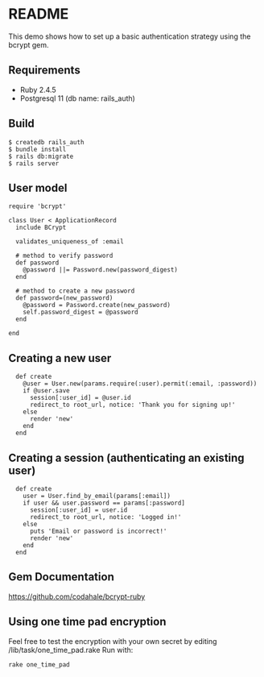 # README

This demo shows how to set up a basic authentication strategy using the bcrypt gem.

## Requirements

- Ruby 2.4.5
- Postgresql 11 (db name: rails_auth)

## Build
```
$ createdb rails_auth
$ bundle install
$ rails db:migrate
$ rails server
```
## User model
```
require 'bcrypt'

class User < ApplicationRecord
  include BCrypt
  
  validates_uniqueness_of :email

  # method to verify password
  def password
    @password ||= Password.new(password_digest)
  end

  # method to create a new password
  def password=(new_password)
    @password = Password.create(new_password)
    self.password_digest = @password
  end
  
end
```

## Creating a new user
```
  def create
    @user = User.new(params.require(:user).permit(:email, :password))
    if @user.save
      session[:user_id] = @user.id
      redirect_to root_url, notice: 'Thank you for signing up!'
    else
      render 'new'
    end
  end
```
## Creating a session (authenticating an existing user)
```
  def create
    user = User.find_by_email(params[:email])
    if user && user.password == params[:password]
      session[:user_id] = user.id
      redirect_to root_url, notice: 'Logged in!'
    else
      puts 'Email or password is incorrect!'
      render 'new'
    end
  end
```

## Gem Documentation
https://github.com/codahale/bcrypt-ruby

## Using one time pad encryption
Feel free to test the encryption with your own secret by editing /lib/task/one_time_pad.rake
Run with:
```
rake one_time_pad
```